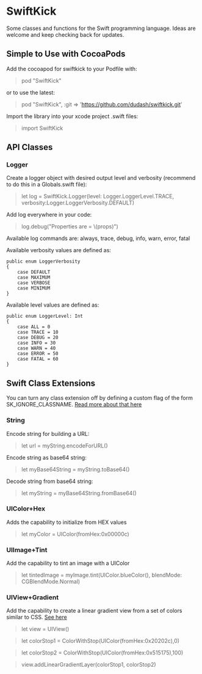 # SwiftKick
Some classes and functions for the Swift programming language.  Ideas are welcome and keep checking back for updates.

## Simple to Use with CocoaPods
Add the cocoapod for swiftkick to your Podfile with:
> pod "SwiftKick"

or to use the latest:
 > pod "SwiftKick", :git => 'https://github.com/dudash/swiftkick.git'

Import the library into your xcode project .swift files:
 > import SwiftKick

## API Classes
### Logger
Create a logger object with desired output level and verbosity (recommend to do this in a Globals.swift file):
 > let log = SwiftKick.Logger(level: Logger.LoggerLevel.TRACE, verbosity:Logger.LoggerVerbosity.DEFAULT)

Add log everywhere in your code:
 > log.debug("Properties are = \\(props)")

Available log commands are:
always, trace, debug, info, warn, error, fatal

Available verbosity values are defined as:

    public enum LoggerVerbosity
    {
        case DEFAULT
        case MAXIMUM
        case VERBOSE
        case MINIMUM
    }

Available level values are defined as:

    public enum LoggerLevel: Int
    {
        case ALL = 0
        case TRACE = 10
        case DEBUG = 20
        case INFO = 30
        case WARN = 40
        case ERROR = 50
        case FATAL = 60
    }

## Swift Class Extensions
You can turn any class extension off by defining a custom flag of the form SK_IGNORE_CLASSNAME.  [Read more about that here][1]

### String
Encode string for building a URL:
 > let url = myString.encodeForURL()

Encode string as base64 string:
 > let myBase64String = myString.toBase64()

Decode string from base64 string:
 > let myString = myBase64String.fromBase64()

### UIColor+Hex
Adds the capability to initialize from HEX values
> let myColor = UIColor(fromHex:0x00000c)

### UIImage+Tint
Add the capability to tint an image with a UIColor
> let tintedImage = myImage.tint(UIColor.blueColor(), blendMode: CGBlendMode.Normal)

### UIView+Gradient
Add the capability to create a linear gradient view from a set of colors similar to CSS.  [See here][2]
> let view = UIView()

> let colorStop1 = ColorWithStop(UIColor(fromHex:0x20202c),0)

> let colorStop2 = ColorWithStop(UIColor(fromHex:0x515175),100)

> view.addLinearGradientLayer(colorStop1, colorStop2)



[1]: http://stackoverflow.com/questions/24111854/in-absence-of-preprocessor-macros-is-there-a-way-to-define-practical-scheme-spe/24112024#24112024
[2]: http://www.w3schools.com/css/css3_gradients.asp



